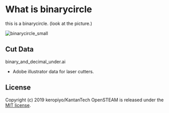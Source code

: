 # What is binarycircle
this is a binarycircle. (look at the picture.)  

![binarycircle_small](https://user-images.githubusercontent.com/3609473/65241925-c6f62500-db1f-11e9-9b7a-acdace5f2962.jpg)

## Cut Data
binary_and_decimal_under.ai
 * Adobe illustrator data for laser cutters.

## License
Copyright (c) 2019 keropiyo/KantanTech
OpenSTEAM is released under the [MIT license](https://opensource.org/licenses/mit-license.php).
